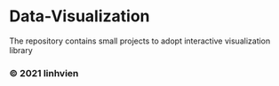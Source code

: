 # Data-Visualization
The repository contains small projects to adopt interactive visualization library 
### © 2021 linhvien
